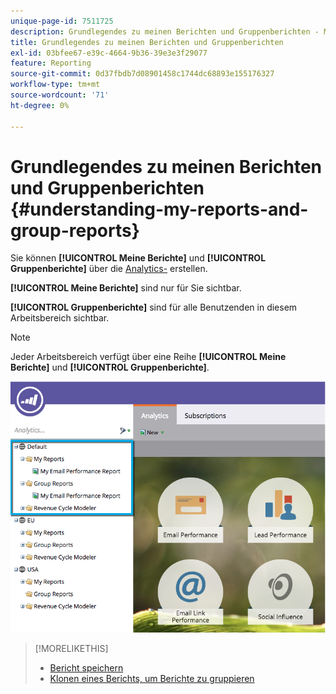 ```yaml
---
unique-page-id: 7511725
description: Grundlegendes zu meinen Berichten und Gruppenberichten - Marketo-Dokumente - Produktdokumentation
title: Grundlegendes zu meinen Berichten und Gruppenberichten
exl-id: 03bfee67-e39c-4664-9b36-39e3e3f29077
feature: Reporting
source-git-commit: 0d37fbdb7d08901458c1744dc68893e155176327
workflow-type: tm+mt
source-wordcount: '71'
ht-degree: 0%

---
```


# Grundlegendes zu meinen Berichten und Gruppenberichten {#understanding-my-reports-and-group-reports}

Sie können **[!UICONTROL Meine Berichte]** und **[!UICONTROL Gruppenberichte]** über die [Analytics-](/help/marketo/product-docs/reporting/basic-reporting/creating-reports/navigating-the-analytics-home-page.md) erstellen.

**[!UICONTROL Meine Berichte]** sind nur für Sie sichtbar.

**[!UICONTROL Gruppenberichte]** sind für alle Benutzenden in diesem Arbeitsbereich sichtbar.

>[!NOTE]
>
>Jeder Arbeitsbereich verfügt über eine Reihe **[!UICONTROL Meine Berichte]** und **[!UICONTROL Gruppenberichte]**.

![](assets/image2015-4-21-14-3a41-3a22.png)

>[!MORELIKETHIS]
>
>* [Bericht speichern](/help/marketo/product-docs/reporting/basic-reporting/creating-reports/save-a-report.md)
>* [Klonen eines Berichts, um Berichte zu gruppieren](/help/marketo/product-docs/reporting/basic-reporting/report-activity/clone-a-report-to-group-reports.md)
